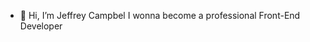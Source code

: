 - 👋 Hi, I’m Jeffrey Campbel
I wonna become a professional Front-End Developer

<!---
Snekuser/Snekuser is a ✨ special ✨ repository because its `README.md` (this file) appears on your GitHub profile.
You can click the Preview link to take a look at your changes.
--->
